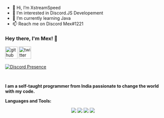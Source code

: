- 👋 Hi, I’m XstreamSpeed
- 👀 I’m interested in Discord.JS Developement
- 🌱 I’m currently learning Java
- 📫 Reach me on Discord Mex#1221




### Hey there, I'm Mex! 👋



[<img src='https://cdn.jsdelivr.net/npm/simple-icons@3.0.1/icons/github.svg' alt='github' height='40'>](https://github.com/xstreamspeed)  [<img src='https://cdn.jsdelivr.net/npm/simple-icons@3.0.1/icons/twitter.svg' alt='twitter' height='40'>](https://twitter.com/speedxstream)


[![Discord Presence](https://lanyard.cnrad.dev/api/868189047271612426)](https://discord.com/users/868189047271612426)
 
<br />

**I am a self-taught programmer from India passionate to change the world with my code.**

**Languages and Tools:** &nbsp;
<p align="center">
<img src="https://img.shields.io/badge/Node.JS-black?style=for-the-badge&logo=node.js" />
<img src="https://img.shields.io/badge/-HTML5-black?style=for-the-badge&logo=HTML5" />
<img src="https://img.shields.io/badge/CSS-black?style=for-the-badge&logo=css3&logoColor=#254BDD" />
<img src="https://img.shields.io/badge/Javascript-black?style=for-the-badge&logo=javascript" />
</p>
 
